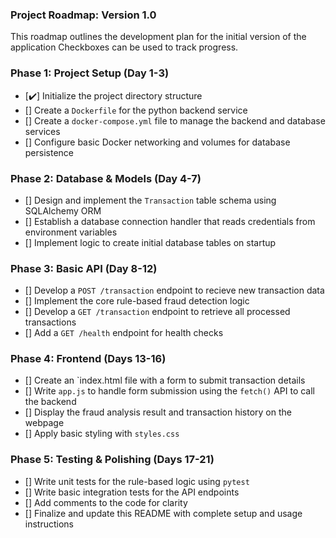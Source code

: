 ### Project Roadmap: Version 1.0

This roadmap outlines the development plan for the initial version of the application Checkboxes can be used to track progress.

### Phase 1: Project Setup (Day 1-3)
- [✔️] Initialize the project directory structure
- [] Create a `Dockerfile` for the python backend service
- [] Create a `docker-compose.yml` file to manage the backend and database services
- [] Configure basic Docker networking and volumes for database persistence

### Phase 2: Database & Models (Day 4-7)
- [] Design and implement the `Transaction` table schema using SQLAlchemy ORM
- [] Establish a database connection handler that reads credentials from environment variables
- [] Implement logic to create initial database tables on startup

### Phase 3: Basic API (Day 8-12)
- [] Develop a `POST /transaction` endpoint to recieve new transaction data
- [] Implement the core rule-based fraud detection logic
- [] Develop a `GET /transaction` endpoint to retrieve all processed transactions
- [] Add a `GET /health` endpoint for health checks

### Phase 4: Frontend  (Days 13-16)
- [] Create an `index.html file with a form to submit transaction details
- [] Write `app.js` to handle form submission using the `fetch()` API to call the backend
- [] Display the fraud analysis result and transaction history on the webpage
- [] Apply basic styling with `styles.css`

### Phase 5: Testing & Polishing (Days 17-21)
- [] Write unit tests for the rule-based logic using `pytest`
- [] Write basic integration tests for the API endpoints
- [] Add comments to the code for clarity
- [] Finalize and update this README with complete setup and usage instructions